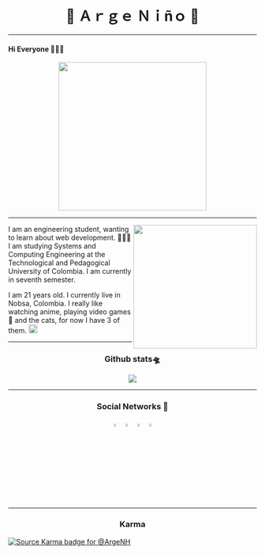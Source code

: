 <h1 align="center">💠 Ａｒｇｅ  Ｎｉñｏ 💠</h1>

---
<h4 color="">Hi Everyone 👨🏻‍💻</h4>

<p align="center">
    <img src="https://media.giphy.com/media/q8ld8Sk7WWyY0/giphy.gif" width="300"/>
</p>

---

<div>

<img src="https://media.giphy.com/media/IO2ICudgtBjby/giphy.gif" width="250" align="right"/>

<p align="left">
I am an engineering student, wanting to learn about web development. 👨🏻‍💻 I
am studying Systems and Computing Engineering at the Technological and
Pedagogical University of Colombia. I am currently in seventh semester.

I am 21 years old. I currently live in Nobsa, Colombia. I really like watching
anime, playing video games 👾 and the cats, for now I have 3 of
them. <img src="https://emojis.slackmojis.com/emojis/images/1588315024/8823/hyperkitty.gif?1588315024" width="18" />
</p>

</div>

---
<h3 align="center">Github stats🛸</h3>

<p align="center">
    <img align="center" src="https://github-readme-stats.vercel.app/api/top-langs/?username=argenh&layout=compact&theme=tokyonight" />
</p>

---
<h3 align="center">Social Networks 📱</h3>

<p align="center">
    <a href="https://www.linkedin.com/in/argeni%C3%B1o/"><img src="https://img.icons8.com/color/48/000000/linkedin.png" width="4%"/></a>
    <a href="https://twitter.com/NinoArge"><img src="https://img.icons8.com/color/48/000000/twitter.png" width="4%"/></a>
    <a href="https://www.instagram.com/arge.nino/"><img src="https://img.icons8.com/fluent/48/000000/instagram-new.png" width="4%"/></a>
    <a href="https://www.facebook.com/arge.nino"><img src="https://img.icons8.com/fluent/48/000000/facebook-new.png" width="4%"/></a>
</p>

---

<h3 align="center">Karma</h3>

[![Source Karma badge for @ArgeNH](https://sourcekarma-og.vercel.app/api/ArgeNH/github)](https://sourcekarma.vercel.app/ArgeNH)


